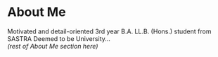 # About Me

Motivated and detail-oriented 3rd year B.A. LL.B. (Hons.) student from SASTRA Deemed to be University...  
*(rest of About Me section here)*
